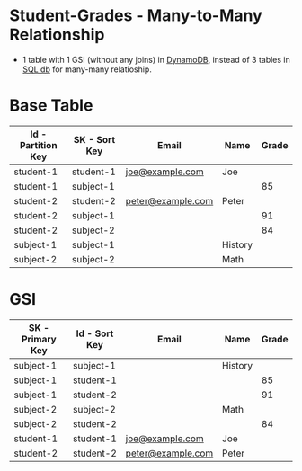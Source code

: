 # Student-Grades - Many-to-Many Relationship
- 1 table with 1 GSI (without any joins) in [DynamoDB](../Readme.md), instead of 3 tables in [SQL db](../../../../3_Databases/7_SQL-Databases/Readme.md) for many-many relatioship.

# Base Table

| Id - Partition Key | SK - Sort Key | Email             | Name    | Grade |
|--------------------|---------------|-------------------|---------|-------|
| student-1          | student-1     | joe@example.com   | Joe     |       |
| student-1          | subject-1     |                   |         | 85    |
| student-2          | student-2     | peter@example.com | Peter   |       |
| student-2          | subject-1     |                   |         | 91    |
| student-2          | subject-2     |                   |         | 84    |
| subject-1          | subject-1     |                   | History |       |
| subject-2          | subject-2     |                   | Math    |       |

# GSI

| SK - Primary Key | Id - Sort Key | Email             | Name    | Grade |
|------------------|---------------|-------------------|---------|-------|
| subject-1        | subject-1     |                   | History |       |
| subject-1        | student-1     |                   |         | 85    |
| subject-1        | student-2     |                   |         | 91    |
| subject-2        | subject-2     |                   | Math    |       |
| subject-2        | student-2     |                   |         | 84    |
| student-1        | student-1     | joe@example.com   | Joe     |       |
| student-2        | student-2     | peter@example.com | Peter   |       |

